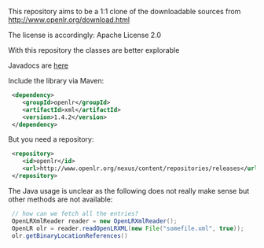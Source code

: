 This repository aims to be a 1:1 clone of the downloadable sources from http://www.openlr.org/download.html

The license is accordingly: Apache License 2.0

With this repository the classes are better explorable

Javadocs are [here](http://www.openlr.org/maven/apidocs/)

Include the library via Maven:

```xml
 <dependency>
    <groupId>openlr</groupId>
    <artifactId>xml</artifactId>
    <version>1.4.2</version>
 </dependency>
```

But you need a repository:

```xml
 <repository>
    <id>openlr</id>
    <url>http://www.openlr.org/nexus/content/repositories/releases</url>
 </repository>
```

The Java usage is unclear as the following does not really make sense but
other methods are not available:

```java
 // how can we fetch all the entries?
 OpenLRXmlReader reader = new OpenLRXmlReader();
 OpenLR olr = reader.readOpenLRXML(new File("somefile.xml", true));
 olr.getBinaryLocationReferences()
```